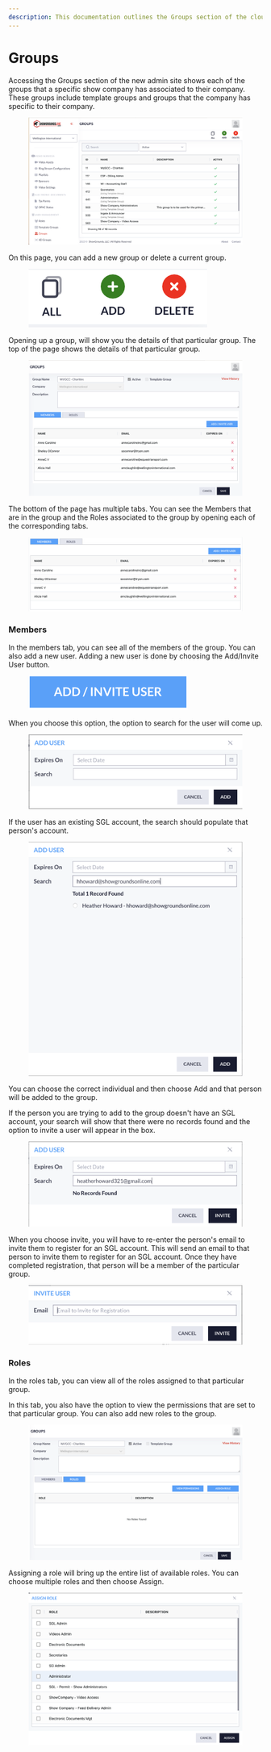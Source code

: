 ```yaml
---
description: This documentation outlines the Groups section of the cloud admin site.
---
```


# Groups

Accessing the Groups section of the new admin site shows each of the groups that a specific show company has associated to their company. These groups include template groups and groups that the company has specific to their company.&#x20;

<figure><img src="../../.gitbook/assets/image (116).png" alt=""><figcaption></figcaption></figure>

On this page, you can add a new group or delete a current group.&#x20;

<figure><img src="../../.gitbook/assets/image (117).png" alt=""><figcaption></figcaption></figure>

Opening up a group, will show you the details of that particular group. The top of the page shows the details of that particular group.&#x20;

<figure><img src="../../.gitbook/assets/image (118).png" alt=""><figcaption></figcaption></figure>

The bottom of the page has multiple tabs. You can see the Members that are in the group and the Roles associated to the group by opening each of the corresponding tabs.&#x20;

<figure><img src="../../.gitbook/assets/image (119).png" alt=""><figcaption></figcaption></figure>



### Members

In the members tab, you can see all of the members of the group. You can also add a new user. Adding a new user is done by choosing the Add/Invite User button.&#x20;

<figure><img src="../../.gitbook/assets/image (120).png" alt=""><figcaption></figcaption></figure>

When you choose this option, the option to search for the user will come up.&#x20;

<figure><img src="../../.gitbook/assets/image (121).png" alt=""><figcaption></figcaption></figure>

If the user has an existing SGL account, the search should populate that person's account.&#x20;

<figure><img src="../../.gitbook/assets/image (122).png" alt=""><figcaption></figcaption></figure>

You can choose the correct individual and then choose Add and that person will be added to the group.&#x20;



If the person you are trying to add to the group doesn't have an SGL account, your search will show that there were no records found and the option to invite a user will appear in the box.&#x20;

<figure><img src="../../.gitbook/assets/image (123).png" alt=""><figcaption></figcaption></figure>

When you choose invite, you will have to re-enter the person's email to invite them to register for an SGL account. This will send an email to that person to invite them to register for an SGL account. Once they have completed registration, that person will be a member of the particular group.&#x20;

<figure><img src="../../.gitbook/assets/image (124).png" alt=""><figcaption></figcaption></figure>



### Roles

In the roles tab, you can view all of the roles assigned to that particular group.&#x20;

In this tab, you also have the option to view the permissions that are set to that particular group. You can also add new roles to the group.&#x20;

<figure><img src="../../.gitbook/assets/image (125).png" alt=""><figcaption></figcaption></figure>

Assigning a role will bring up the entire list of available roles. You can choose multiple roles and then choose Assign.

<figure><img src="../../.gitbook/assets/image (126).png" alt=""><figcaption></figcaption></figure>
